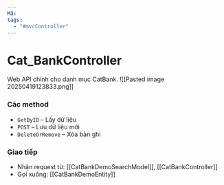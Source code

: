 ```yaml
---
Mã: 
tags:
  - "#mvcController"
---
```


# Cat_BankController

Web API chính cho danh mục CatBank.
![[Pasted image 20250419123833.png]]

### Các method
- `GetByID` – Lấy dữ liệu
- `POST` – Lưu dữ liệu mới
- `DeleteOrRemove` – Xóa bản ghi

### Giao tiếp
- Nhận request từ: [[CatBankDemoSearchModel]], [[CatBankController]]
- Gọi xuống: [[CatBankDemoEntity]]
